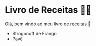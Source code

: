 # Livro de Receitas :man_cook:

Olá, bem vindo ao meu livro de receitas :hamburger:

- Strogonoff de Frango
- Pavê